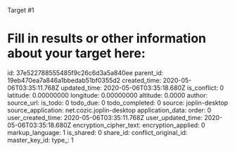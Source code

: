 Target #1

# Fill in results or other information about your target here: 

id: 37e522788555485f9c26c6d3a5a840ee
parent_id: 19eb470ea7a846a1bbedab51bf0355d2
created_time: 2020-05-06T03:35:11.768Z
updated_time: 2020-05-06T03:35:18.680Z
is_conflict: 0
latitude: 0.00000000
longitude: 0.00000000
altitude: 0.0000
author: 
source_url: 
is_todo: 0
todo_due: 0
todo_completed: 0
source: joplin-desktop
source_application: net.cozic.joplin-desktop
application_data: 
order: 0
user_created_time: 2020-05-06T03:35:11.768Z
user_updated_time: 2020-05-06T03:35:18.680Z
encryption_cipher_text: 
encryption_applied: 0
markup_language: 1
is_shared: 0
share_id: 
conflict_original_id: 
master_key_id: 
type_: 1